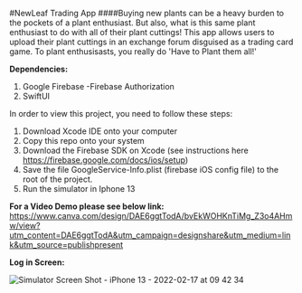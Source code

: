 #NewLeaf Trading App
####Buying new plants can be a heavy burden to the pockets of a plant enthusiast. But also, what is this same plant enthusiast to do with all of their plant cuttings! This app allows users to upload their plant cuttings in an exchange forum disguised as a trading card game. To plant enthusisasts, you really do 'Have to Plant them all!'

**Dependencies:**
1. Google Firebase
   -Firebase Authorization
2. SwiftUI

In order to view this project, you need to follow these steps:
1. Download Xcode IDE onto your computer
2. Copy this repo onto your system
3. Download the Firebase SDK on Xcode (see instructions here https://firebase.google.com/docs/ios/setup)
4. Save the file GoogleService-Info.plist (firebase iOS config file) to the root of the project.
5. Run the simulator in Iphone 13

**For a Video Demo please see below link:**
https://www.canva.com/design/DAE6ggtTodA/bvEkWOHKnTiMg_Z3o4AHmw/view?utm_content=DAE6ggtTodA&utm_campaign=designshare&utm_medium=link&utm_source=publishpresent


**Log in Screen:**


![Simulator Screen Shot - iPhone 13 - 2022-02-17 at 09 42 34](https://user-images.githubusercontent.com/80737584/178617300-244ec69a-5a12-402f-bf65-930b823e870e.jpeg)
